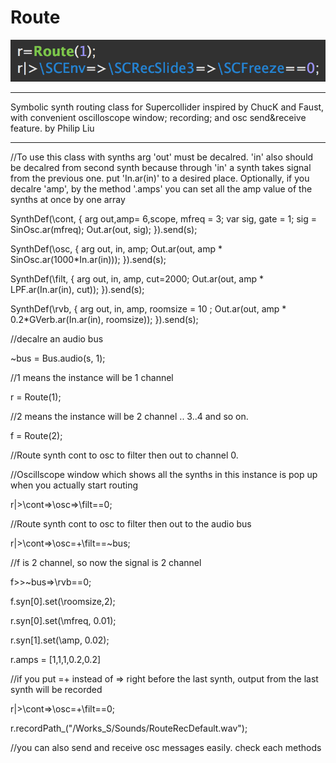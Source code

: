 # Route

![alt tag](https://raw.githubusercontent.com/php0614/Route/master/Route_.png)

--------------------------------------------------------------------------------------------------------------------------------

 Symbolic synth routing class for Supercollider inspired by ChucK and Faust, with convenient oscilloscope window; recording; and osc send&receive feature.
by Philip Liu

--------------------------------------------------------------------------------------------------------------------------------

//To use this class with synths arg 'out' must be decalred. 'in' also should be decalred from second synth because through 'in' a synth takes signal from the previous one. put 'In.ar(in)' to a desired place. Optionally, if you decalre 'amp',  by the method '.amps' you can set all the amp value of the synths at once by one array

SynthDef(\cont, { arg out,amp= 6,scope, mfreq = 3;
	var sig, gate = 1;
	sig = SinOsc.ar(mfreq);
	Out.ar(out,  sig);
}).send(s);

SynthDef(\osc, { arg out, in, amp; Out.ar(out, amp * SinOsc.ar(1000*In.ar(in))); }).send(s);

SynthDef(\filt, { arg out, in, amp, cut=2000; Out.ar(out, amp * LPF.ar(In.ar(in), cut)); }).send(s);

SynthDef(\rvb, { arg out, in, amp, roomsize = 10 ; Out.ar(out, amp * 0.2*GVerb.ar(In.ar(in), roomsize)); }).send(s);


//decalre an audio bus

~bus = Bus.audio(s, 1);

//1 means the instance will be 1 channel

r = Route(1);

//2 means the instance will be 2 channel  .. 3..4 and so on.

f = Route(2);

//Route synth cont to osc to filter then out to channel 0. 

//Oscillscope window which shows all the synths in this instance is pop up when you actually start routing 

r|>\cont=>\osc=>\filt==0;

//Route synth cont to osc to filter then out to the audio bus

r|>\cont=>\osc=+\filt==~bus;

//f is 2 channel, so now the signal is 2 channel

f>>~bus=>\rvb==0;

f.syn[0].set(\roomsize,2);

r.syn[0].set(\mfreq, 0.01);

r.syn[1].set(\amp, 0.02);

r.amps = [1,1,1,0.2,0.2]

//if you put  =+ instead of => right before the last synth, output from the last synth will be recorded

r|>\cont=>\osc=+\filt==0;

r.recordPath_("/Works_S/Sounds/RouteRecDefault.wav");


//you can also send and receive osc messages easily. check each methods

